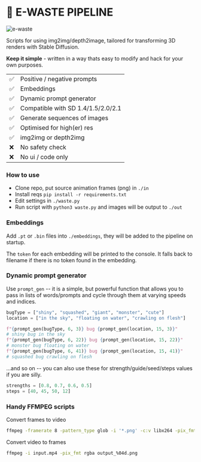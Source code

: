 # 🚮 E-WASTE PIPELINE

![e-waste](./example.gif)

Scripts for using img2img/depth2image, tailored for transforming 3D renders with
Stable Diffusion.

**Keep it simple** - written in a way thats easy to modify and hack for your own
purposes.

<table>
    <tr>
        <td>✅</td>
        <td>Positive / negative prompts</td>
    </tr>
    <tr>
        <td>✅</td>
        <td>Embeddings</td>
    </tr>
    <tr>
        <td>✅</td>
        <td>Dynamic prompt generator</td>
    </tr>
    <tr>
        <td>✅</td>
        <td>Compatible with SD 1.4/1.5/2.0/2.1</td>
    </tr>
    <tr>
        <td>✅</td>
        <td>Generate sequences of images</td>
    </tr>
    <tr>
        <td>✅</td>
        <td>Optimised for high(er) res </td>
    </tr>
    <tr>
        <td>✅</td>
        <td>img2img or depth2img</td>
    </tr>
    <tr>
        <td>❌</td>
        <td>No safety check</td>
    </tr>
    <tr>
        <td>❌</td>
        <td>No ui / code only</td>
    </tr>
</table>

### How to use

- Clone repo, put source animation frames (png) in `./in`
- Install reqs `pip install -r requirements.txt`
- Edit settings in `./waste.py`
- Run script with `python3 waste.py` and images will be output to `./out`

### Embeddings

Add `.pt` or `.bin` files into `./embeddings`, they will be added to the
pipeline on startup.

The `token` for each embedding will be printed to the console. It falls back to
filename if there is no token found in the embedding.

### Dynamic prompt generator

Use `prompt_gen` -- it is a simple, but powerful function that allows you to
pass in lists of words/prompts and cycle through them at varying speeds and
indices.

```python
bugType = ["shiny", "squashed", "giant", "monster", "cute"]
location = ["in the sky", "floating on water", "crawling on flesh"]

f"{prompt_gen(bugType, 6, 3)} bug {prompt_gen(location, 15, 3)}"
# shiny bug in the sky
f"{prompt_gen(bugType, 6, 22)} bug {prompt_gen(location, 15, 22)}"
# monster bug floating on water
f"{prompt_gen(bugType, 6, 41)} bug {prompt_gen(location, 15, 41)}"
# squashed bug crawling on flesh
```

...and so on -- you can also use these for strength/guide/seed/steps values if
you are silly.

```python
strengths = [0.8, 0.7, 0.6, 0.5]
steps = [40, 45, 50, 12]
```

### Handy FFMPEG scripts

Convert frames to video

```bash
ffmpeg -framerate 8 -pattern_type glob -i '*.png' -c:v libx264 -pix_fmt yuv420p out.mp4
```

Convert video to frames

```bash
ffmpeg -i input.mp4 -pix_fmt rgba output_%04d.png
```
